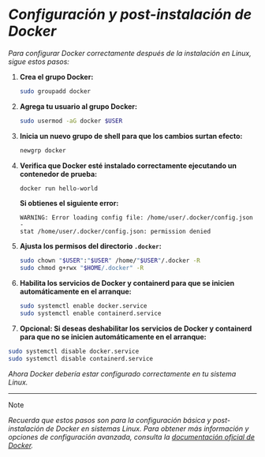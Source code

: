 <!-- Autor: Daniel Benjamin Perez Morales -->
<!-- GitHub: https://github.com/D4nitrix13 -->
<!-- GitLab: https://gitlab.com/D4nitrix13 -->
<!-- Correo electrónico: danielperezdev@proton.me -->
# ***Configuración y post-instalación de Docker***

*Para configurar Docker correctamente después de la instalación en Linux, sigue estos pasos:*

1. **Crea el grupo Docker:**

    ```bash
    sudo groupadd docker
    ```

2. **Agrega tu usuario al grupo Docker:**

    ```bash
    sudo usermod -aG docker $USER
    ```

3. **Inicia un nuevo grupo de shell para que los cambios surtan efecto:**

    ```bash
    newgrp docker
    ```

4. **Verifica que Docker esté instalado correctamente ejecutando un contenedor de prueba:**

    ```bash
    docker run hello-world
    ```

    **Si obtienes el siguiente error:**

    ```plaintext
    WARNING: Error loading config file: /home/user/.docker/config.json -
    stat /home/user/.docker/config.json: permission denied
    ```

5. **Ajusta los permisos del directorio `.docker`:**

    ```bash
    sudo chown "$USER":"$USER" /home/"$USER"/.docker -R
    sudo chmod g+rwx "$HOME/.docker" -R
    ```

6. **Habilita los servicios de Docker y containerd para que se inicien automáticamente en el arranque:**

    ```bash
    sudo systemctl enable docker.service
    sudo systemctl enable containerd.service
    ```

7. **Opcional: Si deseas deshabilitar los servicios de Docker y containerd para que no se inicien automáticamente en el arranque:**

```bash
sudo systemctl disable docker.service
sudo systemctl disable containerd.service
```

*Ahora Docker debería estar configurado correctamente en tu sistema Linux.*

---

> [!NOTE]
> *Recuerda que estos pasos son para la configuración básica y post-instalación de Docker en sistemas Linux. Para obtener más información y opciones de configuración avanzada, consulta la [documentación oficial de Docker](https://docs.docker.com/engine/install/linux-postinstall/ "https://docs.docker.com/engine/install/linux-postinstall/").*
